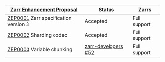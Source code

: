 | [Zarr Enhancement Proposal]            | Status                | Zarrs        |
| -------------------------------------- | ---------             | ------------ |
| [ZEP0001] Zarr specification version 3 | Accepted              | Full support |
| [ZEP0002] Sharding codec               | Accepted              | Full support |
| [ZEP0003] Variable chunking            | [zarr-developers #52] | Full support |

[Zarr Enhancement Proposal]: https://zarr.dev/zeps/
[ZEP0001]: https://zarr.dev/zeps/accepted/ZEP0001.html
[ZEP0002]: https://zarr.dev/zeps/accepted/ZEP0002.html
[ZEP0003]: https://zarr.dev/zeps/draft/ZEP0003.html

[zarr-developers #52]: https://github.com/orgs/zarr-developers/discussions/52
